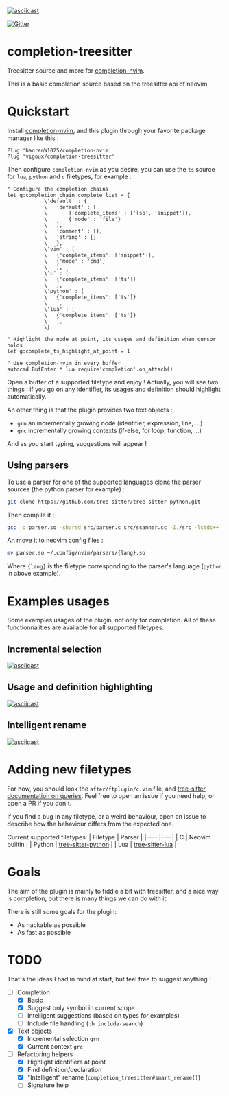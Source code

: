 [![asciicast](https://asciinema.org/a/318046.svg)](https://asciinema.org/a/318046)

[![Gitter](https://badges.gitter.im/completion-nvim/community.svg)](https://gitter.im/completion-nvim/community?utm_source=badge&utm_medium=badge&utm_campaign=pr-badge)
# completion-treesitter
Treesitter source and more for [completion-nvim](https://github.com/haorenW1025/completion-nvim).

This is a basic completion source based on the treesitter api of neovim.

# Quickstart

Install [completion-nvim](https://github.com/haorenW1025/completion-nvim), and this plugin through your favorite package
manager like this :
```vim
Plug 'haorenW1025/completion-nvim'
Plug 'vigoux/completion-treesitter'
```

Then configure `completion-nvim` as you desire, you can use the `ts` source for `lua`, `python` and `c` filetypes, for example :
```vim
" Configure the completion chains
let g:completion_chain_complete_list = {
			\'default' : {
			\	'default' : [
			\		{'complete_items' : ['lsp', 'snippet']},
			\		{'mode' : 'file'}
			\	],
			\	'comment' : [],
			\	'string' : []
			\	},
			\'vim' : [
			\	{'complete_items': ['snippet']},
			\	{'mode' : 'cmd'}
			\	],
			\'c' : [
			\	{'complete_items': ['ts']}
			\	],
			\'python' : [
			\	{'complete_items': ['ts']}
			\	],
			\'lua' : [
			\	{'complete_items': ['ts']}
			\	],
			\}

" Highlight the node at point, its usages and definition when cursor holds
let g:complete_ts_highlight_at_point = 1

" Use completion-nvim in every buffer
autocmd BufEnter * lua require'completion'.on_attach()
```

Open a buffer of a supported filetype and enjoy !
Actually, you will see two things : if you go on any identifier, its usages and definition should highlight automatically.

An other thing is that the plugin provides two text objects :
  - `grn` an incrementally growing node (identifier, expression, line, ...)
  - `grc` incrementally growing contexts (if-else, for loop, function, ...)

And as you start typing, suggestions will appear !

## Using parsers

To use a parser for one of the supported languages clone the parser sources (the python parser for example) :
```sh
git clone https://github.com/tree-sitter/tree-sitter-python.git
```

Then compile it :
```sh
gcc -o parser.so -shared src/parser.c src/scanner.cc -I./src -lstdc++
```

An move it to neovim config files :

```sh
mv parser.so ~/.config/nvim/parsers/{lang}.so
```

Where `{lang}` is the filetype corresponding to the parser's language (`python` in above example).

# Examples usages

Some examples usages of the plugin, not only for completion.
All of these functionnalities are available for all supported filetypes.

## Incremental selection
[![asciicast](https://asciinema.org/a/317904.svg)](https://asciinema.org/a/317904)

## Usage and definition highlighting

[![asciicast](https://asciinema.org/a/318049.svg)](https://asciinema.org/a/318049)

## Intelligent rename

[![asciicast](https://asciinema.org/a/318061.svg)](https://asciinema.org/a/318061)

# Adding new filetypes

For now, you should look the `after/ftplugin/c.vim` file, and [tree-sitter documentation on
queries](https://tree-sitter.github.io/tree-sitter/syntax-highlighting#queries). Feel free to open an issue if you need
help, or open a PR if you don't.

If you find a bug in any filetype, or a weird behaviour, open an issue to describe how the behaviour differs from the
expected one.

Current supported filetypes:
| Filetype	| Parser |
|----		|----|
| C			| Neovim builtin |
| Python	| [tree-sitter-python](https://github.com/tree-sitter/tree-sitter-python) |
| Lua		| [tree-sitter-lua](https://github.com/vigoux/tree-sitter-lua) |

# Goals
The aim of the plugin is mainly to fiddle a bit with treesitter, and a nice way is completion, but there is many things we can do with it.

There is still some goals for the plugin:
  - As hackable as possible
  - As fast as possible

# TODO
That's the ideas I had in mind at start, but feel free to suggest anything !

  - [ ] Completion
    - [x] Basic
    - [x] Suggest only symbol in current scope
    - [ ] Intelligent suggestions (based on types for examples)
    - [ ] Include file handling (`:h include-search`)
  - [x] Text objects
    - [x] Incremental selection `grn`
    - [x] Current context `grc`
  - [ ] Refactoring helpers
    - [x] Highlight identifiers at point
    - [x] Find definition/declaration
    - [x] "Intelligent" rename (`completion_treesitter#smart_rename()`)
    - [ ] Signature help
